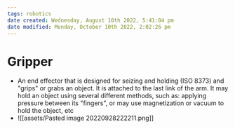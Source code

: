 ```yaml
---
tags: robotics
date created: Wednesday, August 10th 2022, 5:41:04 pm
date modified: Monday, October 10th 2022, 2:02:26 pm
---
```


# Gripper
- An end effector that is designed for seizing and holding (ISO 8373) and "grips" or grabs an object. It is attached to the last link of the arm. It may hold an object using several different methods, such as: applying pressure between its "fingers", or may use magnetization or vacuum to hold the object, etc
- ![[assets/Pasted image 20220928222211.png]]

